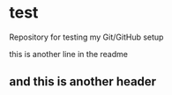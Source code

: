 # test
Repository for testing my Git/GitHub setup

this is another line in the readme

## and this is another header
